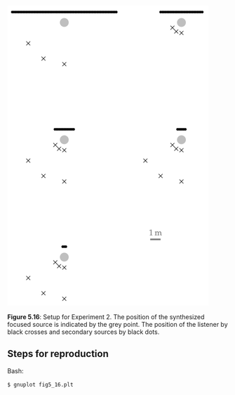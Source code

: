 ![Fig 5.16](fig5_16.png)

**Figure 5.16**: Setup for Experiment 2.  The position of the synthesized
focused source is indicated by the grey point.  The position of the listener by
black crosses and secondary sources by black dots.

## Steps for reproduction

Bash:
```Bash
$ gnuplot fig5_16.plt
```
